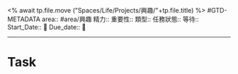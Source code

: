 <% await tp.file.move ("Spaces/Life/Projects/興趣/"+tp.file.title) %>
#GTD-METADATA 
area:: #area/興趣
精力:: 
重要性::
類型:: 
任務狀態:: 
等待::
Start_Date:: 🛫
Due_date:: 📅

--- 
# Task
